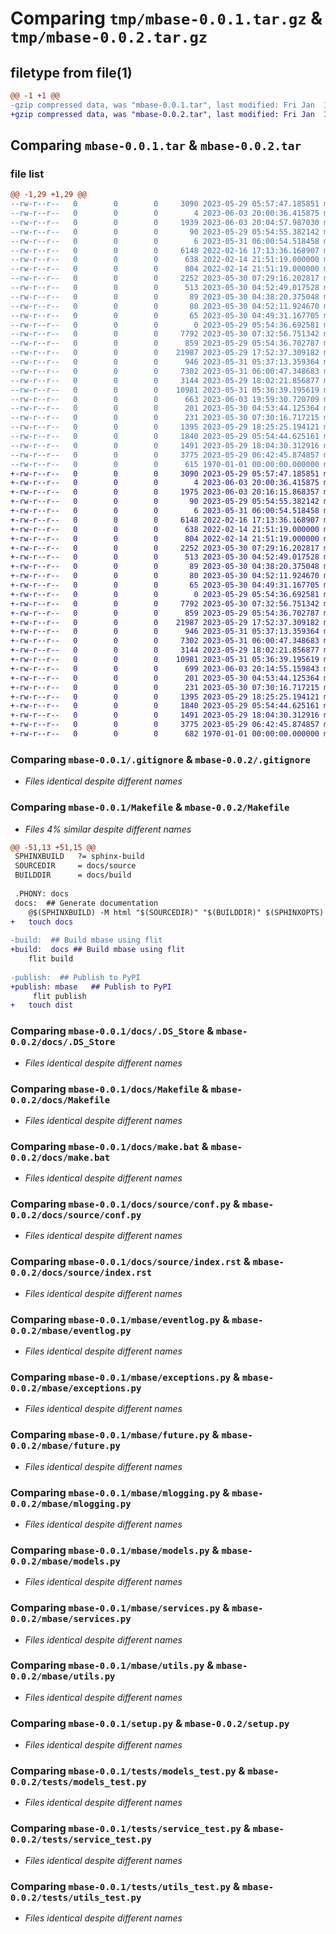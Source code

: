 # Comparing `tmp/mbase-0.0.1.tar.gz` & `tmp/mbase-0.0.2.tar.gz`

## filetype from file(1)

```diff
@@ -1 +1 @@
-gzip compressed data, was "mbase-0.0.1.tar", last modified: Fri Jan  1 00:00:00 2016, max compression
+gzip compressed data, was "mbase-0.0.2.tar", last modified: Fri Jan  1 00:00:00 2016, max compression
```

## Comparing `mbase-0.0.1.tar` & `mbase-0.0.2.tar`

### file list

```diff
@@ -1,29 +1,29 @@
--rw-r--r--   0        0        0     3090 2023-05-29 05:57:47.185851 mbase-0.0.1/.gitignore
--rw-r--r--   0        0        0        4 2023-06-03 20:00:36.415875 mbase-0.0.1/LICENSE
--rw-r--r--   0        0        0     1939 2023-06-03 20:04:57.987030 mbase-0.0.1/Makefile
--rw-r--r--   0        0        0       90 2023-05-29 05:54:55.382142 mbase-0.0.1/README.md
--rw-r--r--   0        0        0        6 2023-05-31 06:00:54.518458 mbase-0.0.1/VERSION
--rw-r--r--   0        0        0     6148 2022-02-16 17:13:36.168907 mbase-0.0.1/docs/.DS_Store
--rw-r--r--   0        0        0      638 2022-02-14 21:51:19.000000 mbase-0.0.1/docs/Makefile
--rw-r--r--   0        0        0      804 2022-02-14 21:51:19.000000 mbase-0.0.1/docs/make.bat
--rw-r--r--   0        0        0     2252 2023-05-30 07:29:16.202817 mbase-0.0.1/docs/source/conf.py
--rw-r--r--   0        0        0      513 2023-05-30 04:52:49.017528 mbase-0.0.1/docs/source/index.rst
--rw-r--r--   0        0        0       89 2023-05-30 04:38:20.375048 mbase-0.0.1/docs/source/mbase/eventlog.rst
--rw-r--r--   0        0        0       80 2023-05-30 04:52:11.924670 mbase-0.0.1/docs/source/mbase/services.rst
--rw-r--r--   0        0        0       65 2023-05-30 04:49:31.167705 mbase-0.0.1/docs/source/mbase/utils.rst
--rw-r--r--   0        0        0        0 2023-05-29 05:54:36.692581 mbase-0.0.1/mbase/__init__.py
--rw-r--r--   0        0        0     7792 2023-05-30 07:32:56.751342 mbase-0.0.1/mbase/eventlog.py
--rw-r--r--   0        0        0      859 2023-05-29 05:54:36.702787 mbase-0.0.1/mbase/exceptions.py
--rw-r--r--   0        0        0    21987 2023-05-29 17:52:37.309182 mbase-0.0.1/mbase/future.py
--rw-r--r--   0        0        0      946 2023-05-31 05:37:13.359364 mbase-0.0.1/mbase/mlogging.py
--rw-r--r--   0        0        0     7302 2023-05-31 06:00:47.348683 mbase-0.0.1/mbase/models.py
--rw-r--r--   0        0        0     3144 2023-05-29 18:02:21.856877 mbase-0.0.1/mbase/services.py
--rw-r--r--   0        0        0    10981 2023-05-31 05:36:39.195619 mbase-0.0.1/mbase/utils.py
--rw-r--r--   0        0        0      663 2023-06-03 19:59:30.720709 mbase-0.0.1/pyproject.toml
--rw-r--r--   0        0        0      201 2023-05-30 04:53:44.125364 mbase-0.0.1/requirements.txt
--rw-r--r--   0        0        0      231 2023-05-30 07:30:16.717215 mbase-0.0.1/settings.py
--rw-r--r--   0        0        0     1395 2023-05-29 18:25:25.194121 mbase-0.0.1/setup.py
--rw-r--r--   0        0        0     1840 2023-05-29 05:54:44.625161 mbase-0.0.1/tests/models_test.py
--rw-r--r--   0        0        0     1491 2023-05-29 18:04:30.312916 mbase-0.0.1/tests/service_test.py
--rw-r--r--   0        0        0     3775 2023-05-29 06:42:45.874857 mbase-0.0.1/tests/utils_test.py
--rw-r--r--   0        0        0      615 1970-01-01 00:00:00.000000 mbase-0.0.1/PKG-INFO
+-rw-r--r--   0        0        0     3090 2023-05-29 05:57:47.185851 mbase-0.0.2/.gitignore
+-rw-r--r--   0        0        0        4 2023-06-03 20:00:36.415875 mbase-0.0.2/LICENSE
+-rw-r--r--   0        0        0     1975 2023-06-03 20:16:15.868357 mbase-0.0.2/Makefile
+-rw-r--r--   0        0        0       90 2023-05-29 05:54:55.382142 mbase-0.0.2/README.md
+-rw-r--r--   0        0        0        6 2023-05-31 06:00:54.518458 mbase-0.0.2/VERSION
+-rw-r--r--   0        0        0     6148 2022-02-16 17:13:36.168907 mbase-0.0.2/docs/.DS_Store
+-rw-r--r--   0        0        0      638 2022-02-14 21:51:19.000000 mbase-0.0.2/docs/Makefile
+-rw-r--r--   0        0        0      804 2022-02-14 21:51:19.000000 mbase-0.0.2/docs/make.bat
+-rw-r--r--   0        0        0     2252 2023-05-30 07:29:16.202817 mbase-0.0.2/docs/source/conf.py
+-rw-r--r--   0        0        0      513 2023-05-30 04:52:49.017528 mbase-0.0.2/docs/source/index.rst
+-rw-r--r--   0        0        0       89 2023-05-30 04:38:20.375048 mbase-0.0.2/docs/source/mbase/eventlog.rst
+-rw-r--r--   0        0        0       80 2023-05-30 04:52:11.924670 mbase-0.0.2/docs/source/mbase/services.rst
+-rw-r--r--   0        0        0       65 2023-05-30 04:49:31.167705 mbase-0.0.2/docs/source/mbase/utils.rst
+-rw-r--r--   0        0        0        0 2023-05-29 05:54:36.692581 mbase-0.0.2/mbase/__init__.py
+-rw-r--r--   0        0        0     7792 2023-05-30 07:32:56.751342 mbase-0.0.2/mbase/eventlog.py
+-rw-r--r--   0        0        0      859 2023-05-29 05:54:36.702787 mbase-0.0.2/mbase/exceptions.py
+-rw-r--r--   0        0        0    21987 2023-05-29 17:52:37.309182 mbase-0.0.2/mbase/future.py
+-rw-r--r--   0        0        0      946 2023-05-31 05:37:13.359364 mbase-0.0.2/mbase/mlogging.py
+-rw-r--r--   0        0        0     7302 2023-05-31 06:00:47.348683 mbase-0.0.2/mbase/models.py
+-rw-r--r--   0        0        0     3144 2023-05-29 18:02:21.856877 mbase-0.0.2/mbase/services.py
+-rw-r--r--   0        0        0    10981 2023-05-31 05:36:39.195619 mbase-0.0.2/mbase/utils.py
+-rw-r--r--   0        0        0      699 2023-06-03 20:14:55.159843 mbase-0.0.2/pyproject.toml
+-rw-r--r--   0        0        0      201 2023-05-30 04:53:44.125364 mbase-0.0.2/requirements.txt
+-rw-r--r--   0        0        0      231 2023-05-30 07:30:16.717215 mbase-0.0.2/settings.py
+-rw-r--r--   0        0        0     1395 2023-05-29 18:25:25.194121 mbase-0.0.2/setup.py
+-rw-r--r--   0        0        0     1840 2023-05-29 05:54:44.625161 mbase-0.0.2/tests/models_test.py
+-rw-r--r--   0        0        0     1491 2023-05-29 18:04:30.312916 mbase-0.0.2/tests/service_test.py
+-rw-r--r--   0        0        0     3775 2023-05-29 06:42:45.874857 mbase-0.0.2/tests/utils_test.py
+-rw-r--r--   0        0        0      682 1970-01-01 00:00:00.000000 mbase-0.0.2/PKG-INFO
```

### Comparing `mbase-0.0.1/.gitignore` & `mbase-0.0.2/.gitignore`

 * *Files identical despite different names*

### Comparing `mbase-0.0.1/Makefile` & `mbase-0.0.2/Makefile`

 * *Files 4% similar despite different names*

```diff
@@ -51,13 +51,15 @@
 SPHINXBUILD   ?= sphinx-build
 SOURCEDIR     = docs/source
 BUILDDIR      = docs/build
 
 .PHONY: docs
 docs:  ## Generate documentation
 	@$(SPHINXBUILD) -M html "$(SOURCEDIR)" "$(BUILDDIR)" $(SPHINXOPTS) $(0)
+	touch docs
 
-build:  ## Build mbase using flit
+build:  docs ## Build mbase using flit
 	flit build
 
-publish:  ## Publish to PyPI
+publish: mbase   ## Publish to PyPI
     flit publish
+	touch dist
```

### Comparing `mbase-0.0.1/docs/.DS_Store` & `mbase-0.0.2/docs/.DS_Store`

 * *Files identical despite different names*

### Comparing `mbase-0.0.1/docs/Makefile` & `mbase-0.0.2/docs/Makefile`

 * *Files identical despite different names*

### Comparing `mbase-0.0.1/docs/make.bat` & `mbase-0.0.2/docs/make.bat`

 * *Files identical despite different names*

### Comparing `mbase-0.0.1/docs/source/conf.py` & `mbase-0.0.2/docs/source/conf.py`

 * *Files identical despite different names*

### Comparing `mbase-0.0.1/docs/source/index.rst` & `mbase-0.0.2/docs/source/index.rst`

 * *Files identical despite different names*

### Comparing `mbase-0.0.1/mbase/eventlog.py` & `mbase-0.0.2/mbase/eventlog.py`

 * *Files identical despite different names*

### Comparing `mbase-0.0.1/mbase/exceptions.py` & `mbase-0.0.2/mbase/exceptions.py`

 * *Files identical despite different names*

### Comparing `mbase-0.0.1/mbase/future.py` & `mbase-0.0.2/mbase/future.py`

 * *Files identical despite different names*

### Comparing `mbase-0.0.1/mbase/mlogging.py` & `mbase-0.0.2/mbase/mlogging.py`

 * *Files identical despite different names*

### Comparing `mbase-0.0.1/mbase/models.py` & `mbase-0.0.2/mbase/models.py`

 * *Files identical despite different names*

### Comparing `mbase-0.0.1/mbase/services.py` & `mbase-0.0.2/mbase/services.py`

 * *Files identical despite different names*

### Comparing `mbase-0.0.1/mbase/utils.py` & `mbase-0.0.2/mbase/utils.py`

 * *Files identical despite different names*

### Comparing `mbase-0.0.1/setup.py` & `mbase-0.0.2/setup.py`

 * *Files identical despite different names*

### Comparing `mbase-0.0.1/tests/models_test.py` & `mbase-0.0.2/tests/models_test.py`

 * *Files identical despite different names*

### Comparing `mbase-0.0.1/tests/service_test.py` & `mbase-0.0.2/tests/service_test.py`

 * *Files identical despite different names*

### Comparing `mbase-0.0.1/tests/utils_test.py` & `mbase-0.0.2/tests/utils_test.py`

 * *Files identical despite different names*

